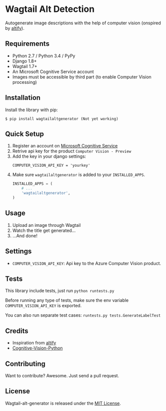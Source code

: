 # Wagtail Alt Detection

Autogenerate image descriptions with the help of computer vision (onspired by [altify](https://github.com/ParhamP/altify/blob/master/altify/altify)).


## Requirements

- Python 2.7 / Python 3.4 / PyPy
- Django 1.8+
- Wagtail 1.7+
- An Microsoft Cognitive Service account
- Images must be accessible by third part (to enable Computer Vision processing)


## Installation

Install the library with pip:

```
$ pip install wagtailaltgenerator (Not yet working)
```


## Quick Setup

1. Register an account on [Microsoft Cognitive Service](https://www.microsoft.com/cognitive-services/) 
2. Retrive api key for the product `Computer Vision - Preview`
3. Add the key in your django settings:
    ```
    COMPUTER_VISION_API_KEY = 'yourkey'
    ```
4. Make sure `wagtailaltgenerator` is added to your `INSTALLED_APPS`.
    ```python
    INSTALLED_APPS = (
        # ...
        'wagtailaltgenerator',
    )
    ```


## Usage

1. Upload an image through Wagtail
2. Watch the title get generated...
3. ...And done!


## Settings

- `COMPUTER_VISION_API_KEY`: Api key to the Azure Computer Vision product.


## Tests

This library include tests, just run `python runtests.py`

Before running any type of tests, make sure the env variable `COMPUTER_VISION_API_KEY` is exported.

You can also run separate test cases: `runtests.py tests.GenerateLabelTest`


## Credits

- Inspiration from [altify](https://github.com/ParhamP/altify/blob/master/altify/altify)
- [Cognitive-Vision-Python](https://github.com/Microsoft/Cognitive-Vision-Python)


## Contributing

Want to contribute? Awesome. Just send a pull request.


## License

Wagtail-alt-generator is released under the [MIT License](http://www.opensource.org/licenses/MIT).
